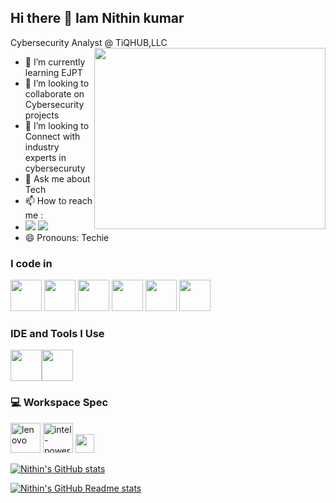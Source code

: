 ## Hi there 👋 Iam Nithin kumar

Cybersecurity Analyst @ TiQHUB,LLC
<img align="right" width="370" height="290" src="https://i.pinimg.com/originals/2d/7e/7d/2d7e7de6f5f74b8ac83e72f17afded2d.jpg">                                                 
- 🌱 I’m currently learning EJPT
- 👯 I’m looking to collaborate on Cybersecurity projects
- 🤔 I’m looking to Connect with industry experts in cybersecuruty
- 💬 Ask me about Tech
- 📫 How to reach me :
- [<img src="https://img.shields.io/badge/ProtonMail-8B89CC?style=for-the-badge&logo=protonmail&logoColor=white"/>](thecyberinsane@gmail.com)
 [<img src="https://img.shields.io/badge/LinkedIn-0077B5?style=for-the-badge&logo=linkedin&logoColor=white" />](https://www.linkedin.com/in/cybernithin)
- 😄 Pronouns: Techie
  
### I code in
<img height="50" width="50" src="https://img.icons8.com/color/48/000000/python.png" /> <img height="50" width="50" src="https://img.icons8.com/color/48/000000/c-programming.png" /> <img height="50" width="50" src="https://img.icons8.com/color/48/000000/c-plus-plus-logo.png" /> <img height="50" width="50" src="https://img.icons8.com/color/48/000000/java-coffee-cup-logo.png" /> <img height="50" width="50" src="https://img.icons8.com/color/48/000000/html-5.png" /> <img height="50" width="50" src="https://img.icons8.com/color/48/000000/css3.png" />

### IDE and Tools I Use
<img height="50" width="50" src="https://img.icons8.com/color/48/000000/visual-studio-code-2019.png"/><img height="50" width="50" src="https://img.icons8.com/color/50/000000/git.png"/> 

### 💻 Workspace Spec
<img width="48" height="48" src="https://img.icons8.com/color/48/lenovo.png" alt="lenovo"/> <img width="48" height="48" src="https://img.icons8.com/fluency/48/intel-power-gadget.png" alt="intel-power-gadget"/>  <img height="30" src="https://img.shields.io/badge/AMD-Ryzen_5_4600H-ED1C24?style=for-the-badge&logo=amd&logoColor=white"/> 

[![Nithin's GitHub stats](https://github-readme-stats.vercel.app/api?username=thecyber-insane)](https://github.com/thecyber-insane/github-readme-stats)

[![Nithin's GitHub Readme stats](https://github-readme-activity-graph.vercel.app/graph?username=thecyber-insane&bg_color=ffcfe9&color=9e4c98&line=9e4c98&point=403d3d&area=true&hide_border=true)](https://github.com/ashutosh00710/github-readme-activity-graph)

